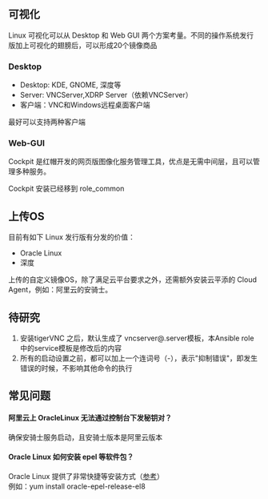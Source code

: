 ## 可视化

Linux 可视化可以从 Desktop 和 Web GUI 两个方案考量。不同的操作系统发行版加上可视化的翅膀后，可以形成20个镜像商品

### Desktop

* Desktop: KDE, GNOME, 深度等
* Server: VNCServer,XDRP Server（依赖VNCServer）
* 客户端：VNC和Windows远程桌面客户端

最好可以支持两种客户端

### Web-GUI

Cockpit 是红帽开发的网页版图像化服务管理工具，优点是无需中间层，且可以管理多种服务。  

Cockpit 安装已经移到 role_common


## 上传OS

目前有如下 Linux 发行版有分发的价值：

* Oracle Linux
* 深度

上传的自定义镜像OS，除了满足云平台要求之外，还需额外安装云平添的 Cloud Agent，例如：阿里云的安骑士。

## 待研究

1. 安装tigerVNC 之后，默认生成了 vncserver@.server模板，本Ansible role 中的service模板是修改后的内容
2. 所有的启动设置之前，都可以加上一个连词号（-），表示"抑制错误"，即发生错误的时候，不影响其他命令的执行

## 常见问题

#### 阿里云上 OracleLinux 无法通过控制台下发秘钥对？

确保安骑士服务启动，且安骑士版本是阿里云版本

#### Oracle Linux 如何安装 epel 等软件包？

Oracle Linux 提供了非常快捷等安装方式（[参考](https://yum.oracle.com/getting-started.html#installing-software-from-oracle-linux-yum-server)）  
例如：yum install oracle-epel-release-el8

